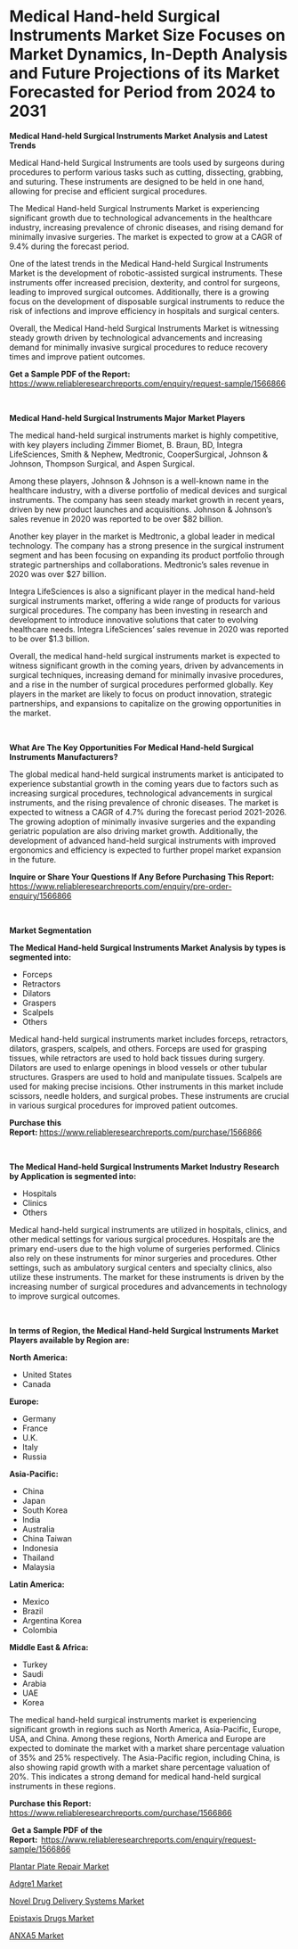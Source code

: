 <p><h1>Medical Hand-held Surgical Instruments Market Size Focuses on Market Dynamics, In-Depth Analysis and Future Projections of its Market Forecasted for Period from 2024 to 2031</h1></p><p><strong>Medical Hand-held Surgical Instruments Market Analysis and Latest Trends</strong></p>
<p><p>Medical Hand-held Surgical Instruments are tools used by surgeons during procedures to perform various tasks such as cutting, dissecting, grabbing, and suturing. These instruments are designed to be held in one hand, allowing for precise and efficient surgical procedures.</p><p>The Medical Hand-held Surgical Instruments Market is experiencing significant growth due to technological advancements in the healthcare industry, increasing prevalence of chronic diseases, and rising demand for minimally invasive surgeries. The market is expected to grow at a CAGR of 9.4% during the forecast period.</p><p>One of the latest trends in the Medical Hand-held Surgical Instruments Market is the development of robotic-assisted surgical instruments. These instruments offer increased precision, dexterity, and control for surgeons, leading to improved surgical outcomes. Additionally, there is a growing focus on the development of disposable surgical instruments to reduce the risk of infections and improve efficiency in hospitals and surgical centers.</p><p>Overall, the Medical Hand-held Surgical Instruments Market is witnessing steady growth driven by technological advancements and increasing demand for minimally invasive surgical procedures to reduce recovery times and improve patient outcomes.</p></p>
<p><strong>Get a Sample PDF of the Report:&nbsp;</strong> <a href="https://www.reliableresearchreports.com/enquiry/request-sample/1566866">https://www.reliableresearchreports.com/enquiry/request-sample/1566866</a></p>
<p>&nbsp;</p>
<p><strong>Medical Hand-held Surgical Instruments Major Market Players</strong></p>
<p><p>The medical hand-held surgical instruments market is highly competitive, with key players including Zimmer Biomet, B. Braun, BD, Integra LifeSciences, Smith & Nephew, Medtronic, CooperSurgical, Johnson & Johnson, Thompson Surgical, and Aspen Surgical.</p><p>Among these players, Johnson & Johnson is a well-known name in the healthcare industry, with a diverse portfolio of medical devices and surgical instruments. The company has seen steady market growth in recent years, driven by new product launches and acquisitions. Johnson & Johnson’s sales revenue in 2020 was reported to be over $82 billion.</p><p>Another key player in the market is Medtronic, a global leader in medical technology. The company has a strong presence in the surgical instrument segment and has been focusing on expanding its product portfolio through strategic partnerships and collaborations. Medtronic’s sales revenue in 2020 was over $27 billion.</p><p>Integra LifeSciences is also a significant player in the medical hand-held surgical instruments market, offering a wide range of products for various surgical procedures. The company has been investing in research and development to introduce innovative solutions that cater to evolving healthcare needs. Integra LifeSciences’ sales revenue in 2020 was reported to be over $1.3 billion.</p><p>Overall, the medical hand-held surgical instruments market is expected to witness significant growth in the coming years, driven by advancements in surgical techniques, increasing demand for minimally invasive procedures, and a rise in the number of surgical procedures performed globally. Key players in the market are likely to focus on product innovation, strategic partnerships, and expansions to capitalize on the growing opportunities in the market.</p></p>
<p>&nbsp;</p>
<p><strong>What Are The Key Opportunities For Medical Hand-held Surgical Instruments Manufacturers?</strong></p>
<p><p>The global medical hand-held surgical instruments market is anticipated to experience substantial growth in the coming years due to factors such as increasing surgical procedures, technological advancements in surgical instruments, and the rising prevalence of chronic diseases. The market is expected to witness a CAGR of 4.7% during the forecast period 2021-2026. The growing adoption of minimally invasive surgeries and the expanding geriatric population are also driving market growth. Additionally, the development of advanced hand-held surgical instruments with improved ergonomics and efficiency is expected to further propel market expansion in the future.</p></p>
<p><strong>Inquire or Share Your Questions If Any Before Purchasing This Report:</strong> <a href="https://www.reliableresearchreports.com/enquiry/pre-order-enquiry/1566866">https://www.reliableresearchreports.com/enquiry/pre-order-enquiry/1566866</a></p>
<p>&nbsp;</p>
<p><strong>Market Segmentation</strong></p>
<p><strong>The Medical Hand-held Surgical Instruments Market Analysis by types is segmented into:</strong></p>
<p><ul><li>Forceps</li><li>Retractors</li><li>Dilators</li><li>Graspers</li><li>Scalpels</li><li>Others</li></ul></p>
<p><p>Medical hand-held surgical instruments market includes forceps, retractors, dilators, graspers, scalpels, and others. Forceps are used for grasping tissues, while retractors are used to hold back tissues during surgery. Dilators are used to enlarge openings in blood vessels or other tubular structures. Graspers are used to hold and manipulate tissues. Scalpels are used for making precise incisions. Other instruments in this market include scissors, needle holders, and surgical probes. These instruments are crucial in various surgical procedures for improved patient outcomes.</p></p>
<p><strong>Purchase this Report:&nbsp;</strong><a href="https://www.reliableresearchreports.com/purchase/1566866">https://www.reliableresearchreports.com/purchase/1566866</a></p>
<p>&nbsp;</p>
<p><strong>The Medical Hand-held Surgical Instruments Market Industry Research by Application is segmented into:</strong></p>
<p><ul><li>Hospitals</li><li>Clinics</li><li>Others</li></ul></p>
<p><p>Medical hand-held surgical instruments are utilized in hospitals, clinics, and other medical settings for various surgical procedures. Hospitals are the primary end-users due to the high volume of surgeries performed. Clinics also rely on these instruments for minor surgeries and procedures. Other settings, such as ambulatory surgical centers and specialty clinics, also utilize these instruments. The market for these instruments is driven by the increasing number of surgical procedures and advancements in technology to improve surgical outcomes.</p></p>
<p>&nbsp;</p>
<p><strong>In terms of Region, the Medical Hand-held Surgical Instruments Market Players available by Region are:</strong></p>
<p>
    <p> <strong> North America: </strong>
        <ul>
            <li>United States</li>
            <li>Canada</li>
        </ul>
        </p> 
    <p> <strong> Europe: </strong>
        <ul>
            <li>Germany</li>
            <li>France</li>
            <li>U.K.</li>
            <li>Italy</li>
            <li>Russia</li>
        </ul>
        </p> 
    <p> <strong> Asia-Pacific: </strong>
        <ul>
            <li>China</li>
            <li>Japan</li>
            <li>South Korea</li>
            <li>India</li>
            <li>Australia</li>
            <li>China Taiwan</li>
            <li>Indonesia</li>
            <li>Thailand</li>
            <li>Malaysia</li>
        </ul>
        </p> 
    <p> <strong> Latin America: </strong>
        <ul>
            <li>Mexico</li>
            <li>Brazil</li>
            <li>Argentina Korea</li>
            <li>Colombia</li>
        </ul>
        </p> 
    <p> <strong> Middle East & Africa: </strong>
        <ul>
            <li>Turkey</li>
            <li>Saudi</li>
            <li>Arabia</li>
            <li>UAE</li>
            <li>Korea</li>
        </ul>
    </p>
    </p>
<p><p>The medical hand-held surgical instruments market is experiencing significant growth in regions such as North America, Asia-Pacific, Europe, USA, and China. Among these regions, North America and Europe are expected to dominate the market with a market share percentage valuation of 35% and 25% respectively. The Asia-Pacific region, including China, is also showing rapid growth with a market share percentage valuation of 20%. This indicates a strong demand for medical hand-held surgical instruments in these regions.</p></p>
<p><strong>Purchase this Report: </strong><a href="https://www.reliableresearchreports.com/purchase/1566866">https://www.reliableresearchreports.com/purchase/1566866</a></p>
<p>&nbsp;<strong>Get a Sample PDF of the Report:&nbsp;&nbsp;</strong><a href="https://www.reliableresearchreports.com/enquiry/request-sample/1566866">https://www.reliableresearchreports.com/enquiry/request-sample/1566866</a></p>
<p><strong></strong></p>
<p><p><a href="https://medium.com/p/0623634e4839/edit">Plantar Plate Repair Market</a></p><p><a href="https://medium.com/p/fef85e516798/edit">Adgre1 Market</a></p><p><a href="https://medium.com/p/d33b7b0cf878/edit">Novel Drug Delivery Systems Market</a></p><p><a href="https://medium.com/p/4fb2d39b72d7/edit">Epistaxis Drugs Market</a></p><p><a href="https://medium.com/@kevenjewess/decoding-anxa5-market-metrics-market-share-trends-and-growth-patterns-d2b6768b181c">ANXA5 Market</a></p></p>